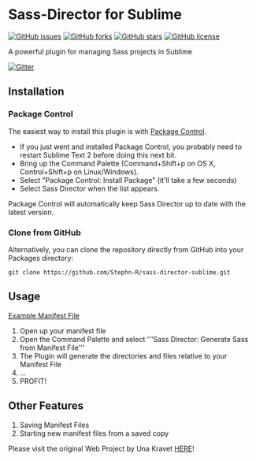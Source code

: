 # Sass-Director for Sublime

[![GitHub issues](https://img.shields.io/github/issues/Sass-Director/Sass-Director_Sublime.svg)](https://github.com/Sass-Director/Sass-Director_Sublime/issues) [![GitHub forks](https://img.shields.io/github/forks/Sass-Director/Sass-Director_Sublime.svg)](https://github.com/Sass-Director/Sass-Director_Sublime/network) [![GitHub stars](https://img.shields.io/github/stars/Sass-Director/Sass-Director_Sublime.svg)](https://github.com/Sass-Director/Sass-Director_Sublime/stargazers) [![GitHub license](https://img.shields.io/badge/license-MIT-blue.svg)](https://raw.githubusercontent.com/Sass-Director/Sass-Director_Sublime/master/LICENSE)

A powerful plugin for managing Sass projects in Sublime

[![Gitter](https://badges.gitter.im/Join%20Chat.svg)](https://gitter.im/Stephn-R/sass-director-sublime?utm_source=badge&utm_medium=badge&utm_campaign=pr-badge&utm_content=badge)

## Installation

### Package Control

The easiest way to install this plugin is with [Package Control](http://wbond.net/sublime\_packages/package\_control).

 * If you just went and installed Package Control, you probably need to restart Sublime Text 2 before doing this next bit.
 * Bring up the Command Palette (Command+Shift+p on OS X, Control+Shift+p on Linux/Windows).
 * Select "Package Control: Install Package" (it'll take a few seconds)
 * Select Sass Director when the list appears.

Package Control will automatically keep Sass Director up to date with the latest
version.

### Clone from GitHub

Alternatively, you can clone the repository directly from GitHub into your Packages directory:

    git clone https://github.com/Stephn-R/sass-director-sublime.git

## Usage

[Example Manifest File](https://github.com/Sass-Director/Sass-Director_Sublime/blob/master/tests/main.scss)

1. Open up your manifest file
2. Open the Command Palette and select '''Sass Director: Generate Sass from Manifest File'''
3. The Plugin will generate the directories and files relative to your Manifest File
4. ...
5. PROFIT!

## Other Features

1. Saving Manifest Files
2. Starting new manifest files from a saved copy

Please visit the original Web Project by Una Kravet [HERE](https://github.com/una/sass-director)!
